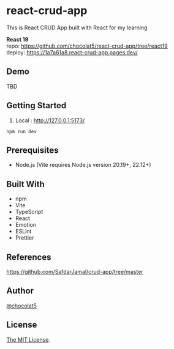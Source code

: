 # react-crud-app

This is React CRUD App built with React for my learning

**React 19**  
repo: https://github.com/chocolat5/react-crud-app/tree/react19  
deploy: https://1a7a61a8.react-crud-app.pages.dev/

## Demo

TBD

## Getting Started

1. Local : http://127.0.0.1:5173/

```
npm run dev
```

## Prerequisites

- Node.js (Vite requires Node.js version 20.19+, 22.12+)

## Built With

- npm
- Vite
- TypeScript
- React
- Emotion
- ESLint
- Prettier

## References

https://github.com/SafdarJamal/crud-app/tree/master

## Author

[@chocolat5](https://github.com/chocolat5)

## License

[The MIT License](https://opensource.org/licenses/MIT).
